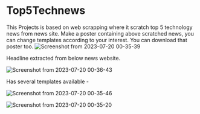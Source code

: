 # Top5Technews
This Projects is based on web scrapping where it scratch top 5 technology news from news site. 
Make a poster containing above scratched news, you can change templates according to your interest.
You can download that poster too.
![Screenshot from 2023-07-20 00-35-39](https://github.com/AmbreshKumarSaini/Top5Technews/assets/92514207/d7b4a606-5518-4cf7-bd72-63be79aa4bfe)

Headline extracted from below news website.

![Screenshot from 2023-07-20 00-36-43](https://github.com/AmbreshKumarSaini/Top5Technews/assets/92514207/94c7707b-7f71-4c1c-b614-40ed31789622)

Has several templates available - 

![Screenshot from 2023-07-20 00-35-46](https://github.com/AmbreshKumarSaini/Top5Technews/assets/92514207/35262bd2-bb83-4229-bf95-f5aa74f4dd14)

![Screenshot from 2023-07-20 00-35-20](https://github.com/AmbreshKumarSaini/Top5Technews/assets/92514207/d7c8658a-d4c1-4286-8f37-77c68e38aa24)
